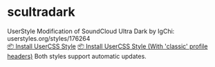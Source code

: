 # scultradark
UserStyle Modification of SoundCloud Ultra Dark by IgChi: userstyles.org/styles/176264 <br>
[📦 Install UserCSS Style](https://github.com/100photos/scultradark/raw/master/SC-UltraDark-MOD.user.css)
[📦 Install UserCSS Style (With 'classic' profile headers)](https://github.com/100photos/scultradark/raw/master/SC-UltraDark-MOD_alt.user.css)
Both styles support automatic updates.
